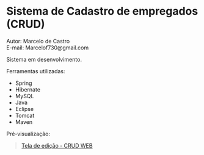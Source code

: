<h1>Sistema de Cadastro de empregados (CRUD)</h1>
<p>Autor: Marcelo de Castro<br>E-mail: Marcelof730@gmail.com</p>
<p>Sistema em desenvolvimento.</p>
<p>Ferramentas utilizadas:
  <ul>
    <li>Spring</li>
    <li>Hibernate</li>
    <li>MySQL</li>
    <li>Java</li>
    <li>Eclipse </li>
	<li>Tomcat</li>
	<li>Maven</li>
  </ul>
</p>
<p>Pré-visualização:</p>
<blockquote class="imgur-embed-pub" lang="en" data-id="a/nM7MR"><a href="//imgur.com/nM7MR">Tela de edição - CRUD WEB</a></blockquote><script async src="//s.imgur.com/min/embed.js" charset="utf-8"></script>
